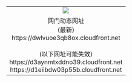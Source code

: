 ﻿<table>
  <tr></tr>
  <tr><td colspan=2 align=center><img src="https://dwlvuoe3qb8ox.cloudfront.net/Up/oGate.jpg" /></td></tr>
  <tr><td colspan=2 align=center>网门动态网址<br/>(最新)
<br>https://dwlvuoe3qb8ox.cloudfront.net
<br/><br/>(以下网址可能失效)
<br>https://d3aynmtxddno39.cloudfront.net
<br>https://d1eiibdw03p55b.cloudfront.net
    </td>
  </tr>
</table>
